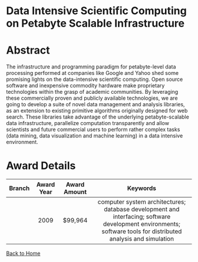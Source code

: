 
Data Intensive Scientific Computing on Petabyte Scalable Infrastructure
=======================================================================

# Abstract


The infrastructure and programming paradigm for petabyte-level data processing performed at companies like Google and Yahoo shed some promising lights on the data-intensive scientific computing. Open source software and inexpensive commodity hardware make proprietary technologies within the grasp of academic communities. By leveraging these commercially proven and publicly available technologies, we are going to develop a suite of novel data management and analysis libraries, as an extension to existing primitive algorithms originally designed for web search. These libraries take advantage of the underlying petabyte-scalable data infrastructure, parallelize computation transparently and allow scientists and future commercial users to perform rather complex tasks (data mining, data visualization and machine learning) in a data intensive environment.  

# Award Details

|Branch|Award Year|Award Amount|Keywords|
| :---: | :---: | :---: | :---: |
||2009|$99,964|computer system architectures; database development and interfacing; software development environments; software tools for distributed analysis and simulation|
  
  


[Back to Home](https://github.com/chrischow/dod_sbir_awards/JT/#114)